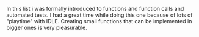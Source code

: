 In this list i was formally introduced to functions and function calls and automated tests. I had a great time while doing this one because of lots of "playtime" with IDLE. Creating small functions that can be implemented in bigger ones is very pleasurable.
